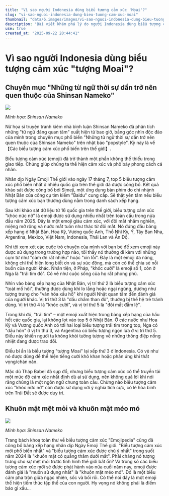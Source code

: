```yaml
---
title: "Vì sao người Indonesia dùng biểu tượng cảm xúc 'Moai'?"
slug: "vi-sao-nguoi-indonesia-dung-bieu-tuong-cam-xuc-moai"
thumbnail: "data/6.images/images/vi-sao-nguoi-indonesia-dung-bieu-tuong-cam-xuc-moai.webp"
description: "Bài viết khám phá lý do người Indonesia dùng biểu tượng cảm xúc Moai, phân tích các emoji phổ biến và ý nghĩa của chúng trên thế giới."
use: true
created_at: "2025-09-22 20:44:41"
---
```


# Vì sao người Indonesia dùng biểu tượng cảm xúc "tượng Moai"?

## Chuyên mục "Những từ ngữ thời sự dần trở nên quen thuộc của Shinsan Nameko"

![](/images/20250922-00010002-otekomachi-000-2-view.webp)

_Minh họa: Shinsan Nameko_

Nữ họa sĩ truyện tranh kiêm nhà bình luận Shinsan Nameko đã phân tích những "từ ngữ đáng quan tâm" xuất hiện từ bao giờ, bằng góc nhìn độc đáo của mình trong chuyên mục phổ biến "Những từ ngữ thời sự dần trở nên quen thuộc của Shinsan Nameko" trên nhật báo "popstyle". Kỳ này là về 【Các biểu tượng cảm xúc phổ biến trên thế giới】.

Biểu tượng cảm xúc (emoji) đã trở thành một phần không thể thiếu trong giao tiếp. Chúng giúp chúng ta thể hiện cảm xúc và phô bày phong cách cá nhân.

Nhân dịp Ngày Emoji Thế giới vào ngày 17 tháng 7, top 5 biểu tượng cảm xúc phổ biến nhất ở nhiều quốc gia trên thế giới đã được công bố. Kết quả khảo sát được công bố bởi Simeji, một ứng dụng bàn phím do chi nhánh Nhật Bản của công cụ tìm kiếm "Baidu" cung cấp. Sẽ thật yên tâm nếu biểu tượng cảm xúc bạn thường dùng nằm trong danh sách xếp hạng.

Sau khi khảo sát dữ liệu từ 16 quốc gia trên thế giới, biểu tượng cảm xúc "khóc nức nở" là emoji được sử dụng nhiều nhất trên toàn cầu trong nửa đầu năm 2025. Đây là một emoji giàu cảm xúc, với đôi mắt nhắm nghiền, miệng mở rộng và nước mắt tuôn như thác từ đôi mắt. Nó đứng đầu bảng xếp hạng ở Nhật Bản, Hoa Kỳ, Vương quốc Anh, Thổ Nhĩ Kỳ, Ý, Tây Ban Nha, Argentina, Mexico, Việt Nam, Indonesia, Thái Lan và Ấn Độ.

Khi tôi xem xét các cuộc trò chuyện của mình với bạn bè để xem emoji này được sử dụng trong trường hợp nào, tôi thấy nó thường đi kèm với những cụm từ như "cảm ơn rất nhiều" hoặc "xin lỗi". Đây là một emoji đa năng, không chỉ thể hiện lòng biết ơn và sự xúc động, mà còn có thể chia sẻ nỗi buồn của người khác. Nhân tiện, ở Pháp, "khóc cười" là emoji số 1, còn ở Nga là "trái tim đỏ". Có vẻ như cuộc sống của họ rất phong phú.

Nhìn vào bảng xếp hạng của Nhật Bản, vị trí thứ 2 là biểu tượng cảm xúc "toát mồ hôi", thường được dùng khi lo lắng hoặc ngại ngùng, dường như tượng trưng cho "văn hóa xấu hổ" khi người Nhật quan tâm đến đánh giá của người khác. Vị trí thứ 3 là "dấu chấm than đỏ", thường bị thế hệ trẻ tránh dùng. Vị trí thứ 4 là "khóc cười", và vị trí thứ 5 là "đôi mắt đẫm lệ".

Trong khi đó, "trái tim" – một emoji xuất hiện trong bảng xếp hạng của hầu hết các quốc gia, lại không lọt vào top 5 ở Nhật Bản. Ở các nước như Hoa Kỳ và Vương quốc Anh có tới hai loại biểu tượng trái tim trong top, Nga có "dấu hôn" ở vị trí thứ 3, và Argentina có biểu tượng ngọn lửa ở vị trí thứ 5. Điều này khiến người ta không khỏi tưởng tượng về những thông điệp nồng nhiệt đang được trao đổi.

Điều bí ẩn là biểu tượng "tượng Moai" lại xếp thứ 3 ở Indonesia. Có vẻ như nó được dùng để thể hiện tiếng cười khô khan hoặc phản ứng khi thất vọng/chán nản.

Mặc dù Tháp Babel đã sụp đổ, nhưng biểu tượng cảm xúc có thể truyền tải một mức độ cảm xúc nhất định dù ai sử dụng, nên không quá lời khi nói rằng chúng là một ngôn ngữ chung toàn cầu. Chừng nào biểu tượng cảm xúc "khóc nức nở" còn được sử dụng với ý nghĩa tích cực, có lẽ hòa bình trên Trái Đất sẽ được duy trì.

## Khuôn mặt mệt mỏi và khuôn mặt méo mó

![](/images/20250922-00010002-otekomachi-001-2-view.webp)

_Minh họa: Shinsan Nameko_

Trang bách khoa toàn thư về biểu tượng cảm xúc "Emojipedia" cũng đã công bố bảng xếp hạng nhân dịp Ngày Emoji Thế giới. "Biểu tượng cảm xúc mới phổ biến nhất" và "biểu tượng cảm xúc được chú ý nhất" trong suốt năm 2024 là "khuôn mặt có quầng thâm dưới mắt". Phải chăng nó tượng trưng cho sự mệt mỏi trước tình hình thế giới bất ổn? Và trong số các biểu tượng cảm xúc mới sẽ được phát hành vào nửa cuối năm nay, emoji được đánh giá là "muốn sử dụng nhất" là "khuôn mặt méo mó". Đó là một biểu cảm pha trộn giữa ngạc nhiên, sốc và bối rối. Có thể nói đây là một emoji thể hiện tiềm thức tập thể của con người. Hy vọng nó không phải là điềm báo gì xấu...
